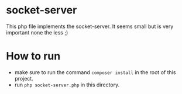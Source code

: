 # socket-server
This php file implements the socket-server.
It seems small but is very important none the less ;)

# How to run
- make sure to run the command `composer install` in the root of this project.
- run `php socket-server.php` in this directory.
